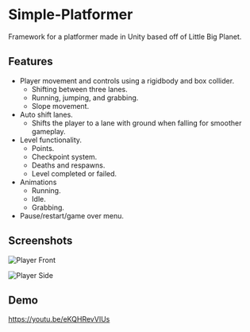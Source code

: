 # Simple-Platformer

Framework for a platformer made in Unity based off of Little Big Planet.

## Features

- Player movement and controls using a rigidbody and box collider.
    - Shifting between three lanes.
    - Running, jumping, and grabbing.
    - Slope movement.
- Auto shift lanes.
    - Shifts the player to a lane with ground when falling for smoother gameplay.
- Level functionality.
    - Points.
    - Checkpoint system.
    - Deaths and respawns.
    - Level completed or failed.
- Animations
    - Running.
    - Idle.
    - Grabbing.
- Pause/restart/game over menu.

## Screenshots

![Player Front](/Screenshots/SacboyFrontText.png?raw=true)

![Player Side](/Screenshots/SacboySide.PNG?raw=true)


## Demo

https://youtu.be/eKQHRevVIUs
